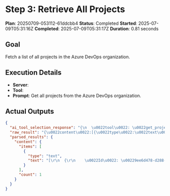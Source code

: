 ﻿# Step 3: Retrieve All Projects

**Plan**: 20250709-053112-61ddcbb4
**Status**: Completed
**Started**: 2025-07-09T05:31:16Z
**Completed**: 2025-07-09T05:31:17Z
**Duration**: 0.81 seconds

## Goal
Fetch a list of all projects in the Azure DevOps organization.

## Execution Details
- **Server**: 
- **Tool**: 
- **Prompt**: Get all projects from the Azure DevOps organization.

## Actual Outputs
```json
{
  "ai_tool_selection_response": "{\n  \u0022tool\u0022: \u0022get_projects\u0022,\n  \u0022parameters\u0022: {}\n}",
  "raw_result": "{\u0022content\u0022:[{\u0022type\u0022:\u0022text\u0022,\u0022text\u0022:\u0022[\\r\\n  {\\r\\n    \\u0022Id\\u0022: \\u00229ee6d478-d288-47f7-aacc-f6e6d082ae6d\\u0022,\\r\\n    \\u0022Name\\u0022: \\u0022public\\u0022,\\r\\n    \\u0022Description\\u0022: \\u0022No longer in use except for public feeds;  see dnceng for questions, or go to https://dnceng-public.visualstudio.com/public\\u0022\\r\\n  },\\r\\n  {\\r\\n    \\u0022Id\\u0022: \\u00227ea9116e-9fac-403d-b258-b31fcf1bb293\\u0022,\\r\\n    \\u0022Name\\u0022: \\u0022internal\\u0022,\\r\\n    \\u0022Description\\u0022: \\u0022.NET Core projects that are not visible to those outside Microsoft.\\u0022\\r\\n  },\\r\\n  {\\r\\n    \\u0022Id\\u0022: \\u00224294ba78-a2a0-420b-a825-e618198b8618\\u0022,\\r\\n    \\u0022Name\\u0022: \\u00221ESPipelineTemplates\\u0022,\\r\\n    \\u0022Description\\u0022: null\\r\\n  }\\r\\n]\u0022}]}",
  "parsed_results": {
    "content": {
      "items": [
        {
          "type": "text",
          "text": "[\r\n  {\r\n    \u0022Id\u0022: \u00229ee6d478-d288-47f7-aacc-f6e6d082ae6d\u0022,\r\n    \u0022Name\u0022: \u0022public\u0022,\r\n    \u0022Description\u0022: \u0022No longer in use except for public feeds;  see dnceng for questions, or go to https://dnceng-public.visualstudio.com/public\u0022\r\n  },\r\n  {\r\n    \u0022Id\u0022: \u00227ea9116e-9fac-403d-b258-b31fcf1bb293\u0022,\r\n    \u0022Name\u0022: \u0022internal\u0022,\r\n    \u0022Description\u0022: \u0022.NET Core projects that are not visible to those outside Microsoft.\u0022\r\n  },\r\n  {\r\n    \u0022Id\u0022: \u00224294ba78-a2a0-420b-a825-e618198b8618\u0022,\r\n    \u0022Name\u0022: \u00221ESPipelineTemplates\u0022,\r\n    \u0022Description\u0022: null\r\n  }\r\n]"
        }
      ],
      "count": 1
    }
  }
}
```
